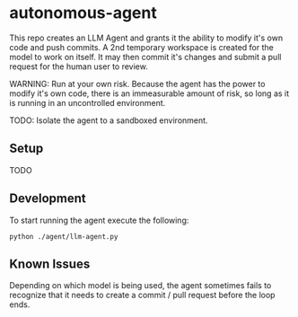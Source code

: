 # autonomous-agent

This repo creates an LLM Agent and grants it the ability to modify it's own code and push commits. A 2nd temporary workspace is created for the model to work on itself. It may then commit it's changes and submit a pull request for the human user to review.

WARNING: Run at your own risk. Because the agent has the power to modify it's own code, there is an immeasurable amount of risk, so long as it is running in an uncontrolled environment.

TODO: Isolate the agent to a sandboxed environment.


## Setup

TODO


## Development

To start running the agent execute the following:

```
python ./agent/llm-agent.py
```

## Known Issues

Depending on which model is being used, the agent sometimes fails to recognize that it needs to create a commit / pull request before the loop ends.